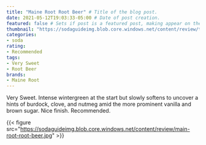 ```yaml
---
title: "Maine Root Root Beer" # Title of the blog post.
date: 2021-05-12T19:03:33-05:00 # Date of post creation.
featured: false # Sets if post is a featured post, making appear on the home page side bar.
thumbnail: "https://sodaguideimg.blob.core.windows.net/content/review/thumbs/main-root-root-beer.jpg" # Sets thumbnail image appearing inside card on homepage.
categories:
- soda
rating:
- Recommended
tags:
- Very Sweet
- Root Beer
brands:
- Maine Root
---
```


Very Sweet. Intense wintergreen at the start but slowly softens to uncover a hints of burdock, clove, and nutmeg amid the more prominent vanilla and brown sugar. Nice finish. Recommended.

{{< figure src="https://sodaguideimg.blob.core.windows.net/content/review/main-root-root-beer.jpg" >}}